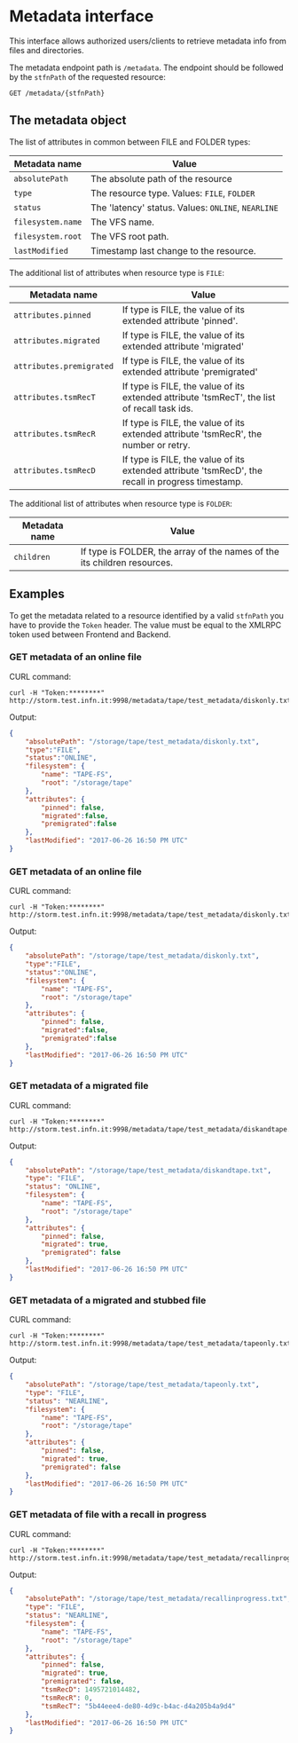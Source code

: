 # Metadata interface

This interface allows authorized users/clients to retrieve metadata info from files and directories.

The metadata endpoint path is `/metadata`. The endpoint should be followed by the `stfnPath` of the requested resource:

    GET /metadata/{stfnPath}


## The metadata object

The list of attributes in common between FILE and FOLDER types:

| Metadata name            | Value 
|--------------------------|---------------------
| `absolutePath`           | The absolute path of the resource
| `type`                   | The resource type. Values: `FILE`, `FOLDER`
| `status`                 | The 'latency' status. Values: `ONLINE`, `NEARLINE`
| `filesystem.name`        | The VFS name.
| `filesystem.root`        | The VFS root path.
| `lastModified`           | Timestamp last change to the resource.

The additional list of attributes when resource type is `FILE`: 

| Metadata name            | Value 
|--------------------------|---------------------
| `attributes.pinned`      | If type is FILE, the value of its extended attribute 'pinned'.
| `attributes.migrated`    | If type is FILE, the value of its extended attribute 'migrated'
| `attributes.premigrated` | If type is FILE, the value of its extended attribute 'premigrated'
| `attributes.tsmRecT`     | If type is FILE, the value of its extended attribute 'tsmRecT', the list of recall task ids.
| `attributes.tsmRecR`     | If type is FILE, the value of its extended attribute 'tsmRecR', the number or retry.
| `attributes.tsmRecD`     | If type is FILE, the value of its extended attribute 'tsmRecD', the recall in progress timestamp.

The additional list of attributes when resource type is `FOLDER`: 

| Metadata name            | Value 
|--------------------------|---------------------
| `children`               | If type is FOLDER, the array of the names of the its children resources.


## Examples

To get the metadata related to a resource identified by a valid `stfnPath` you have to provide the `Token` header. The value must be equal to the XMLRPC token used between Frontend and Backend.

### GET metadata of an online file

CURL command:

    curl -H "Token:********" http://storm.test.infn.it:9998/metadata/tape/test_metadata/diskonly.txt

Output:

```JSON
{
    "absolutePath": "/storage/tape/test_metadata/diskonly.txt",
    "type":"FILE",
    "status":"ONLINE",
    "filesystem": {
        "name": "TAPE-FS",
        "root": "/storage/tape"
    },
    "attributes": {
        "pinned": false,
        "migrated":false,
        "premigrated":false
    },
    "lastModified": "2017-06-26 16:50 PM UTC"
}
```

### GET metadata of an online file

CURL command:

    curl -H "Token:********" http://storm.test.infn.it:9998/metadata/tape/test_metadata/diskonly.txt

Output:

```JSON
{
    "absolutePath": "/storage/tape/test_metadata/diskonly.txt",
    "type":"FILE",
    "status":"ONLINE",
    "filesystem": {
        "name": "TAPE-FS",
        "root": "/storage/tape"
    },
    "attributes": {
        "pinned": false,
        "migrated":false,
        "premigrated":false
    },
    "lastModified": "2017-06-26 16:50 PM UTC"
}
```

### GET metadata of a migrated file

CURL command:

    curl -H "Token:********" http://storm.test.infn.it:9998/metadata/tape/test_metadata/diskandtape.txt

Output:


```JSON
{
	"absolutePath": "/storage/tape/test_metadata/diskandtape.txt",
	"type": "FILE",
	"status": "ONLINE",
	"filesystem": {
		"name": "TAPE-FS",
		"root": "/storage/tape"
	},
	"attributes": {
		"pinned": false,
		"migrated": true,
		"premigrated": false
	},
	"lastModified": "2017-06-26 16:50 PM UTC"
}
```

### GET metadata of a migrated and stubbed file

CURL command:

    curl -H "Token:********" http://storm.test.infn.it:9998/metadata/tape/test_metadata/tapeonly.txt

Output:


```JSON
{
	"absolutePath": "/storage/tape/test_metadata/tapeonly.txt",
	"type": "FILE",
	"status": "NEARLINE",
	"filesystem": {
		"name": "TAPE-FS",
		"root": "/storage/tape"
	},
	"attributes": {
		"pinned": false,
		"migrated": true,
		"premigrated": false
	},
	"lastModified": "2017-06-26 16:50 PM UTC"
}
```

### GET metadata of file with a recall in progress

CURL command:

    curl -H "Token:********" http://storm.test.infn.it:9998/metadata/tape/test_metadata/recallinprogress.txt

Output:


```JSON
{
	"absolutePath": "/storage/tape/test_metadata/recallinprogress.txt",
	"type": "FILE",
	"status": "NEARLINE",
	"filesystem": {
		"name": "TAPE-FS",
		"root": "/storage/tape"
	},
	"attributes": {
		"pinned": false,
		"migrated": true,
		"premigrated": false,
		"tsmRecD": 1495721014482,
		"tsmRecR": 0,
		"tsmRecT": "5b44eee4-de80-4d9c-b4ac-d4a205b4a9d4"
	},
	"lastModified": "2017-06-26 16:50 PM UTC"
}
```